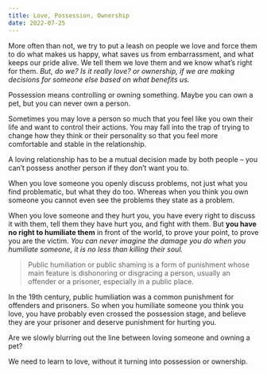```yaml
---
title: Love, Possession, Ownership
date: 2022-07-25
---
```


More often than not, we try to put a leash on people we love and force them to do what makes us happy, what saves us from embarrassment, and what keeps our pride alive. We tell them we love them and we know what’s right for them. *But, do we? Is it really love? or ownership, if we are making decisions for someone else based on what benefits us.*

Possession means controlling or owning something. Maybe you can own a pet, but you can never own a person.

Sometimes you may love a person so much that you feel like you own their life and want to control their actions. You may fall into the trap of trying to change how they think or their personality so that you feel more comfortable and stable in the relationship.

A loving relationship has to be a mutual decision made by both people – you can’t possess another person if they don’t want you to.

When you love someone you openly discuss problems, not just what you find problematic, but what they do too. Whereas when you think you own someone you cannot even see the problems they state as a problem.

When you love someone and they hurt you, you have every right to discuss it with them, tell them they have hurt you, and fight with them. But **you have no right to humiliate them** in front of the world, to prove your point, to prove you are the victim. *You can never imagine the damage you do when you humiliate someone, it is no less than killing their soul.*

> Public humiliation or public shaming is a form of punishment whose main feature is dishonoring or disgracing a person, usually an offender or a prisoner, especially in a public place.

In the 19th century, public humiliation was a common punishment for offenders and prisoners. So when you humiliate someone you think you love, you have probably even crossed the possession stage, and believe they are your prisoner and deserve punishment for hurting you.

Are we slowly blurring out the line between loving someone and owning a pet?

We need to learn to love, without it turning into possession or ownership.